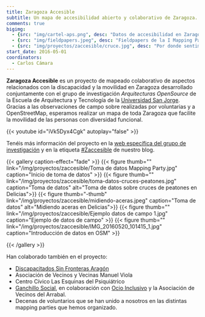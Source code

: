 ```yaml
---
title: Zaragoza Accesible
subtitle: Un mapa de accesibilidad abierto y colaborativo de Zaragoza.
comments: true
bigimg:
  - {src: "img/cartel-aps.png", desc: "Datos de accesibilidad en Zaragoza"}
  - {src: "img/fieldpapers.jpeg", desc: "Fieldpapers de la I Mapping Party (2016)"}
  - {src: "img/proyectos/zaccesible/cruce.jpg", desc: "Por donde sentimos, caminamos. Fuente: M. Sevilla (CC-SA)"}
start_date: 2016-05-01
coordinators:
  - Carlos Cámara
---
```


**Zaragoza Accesible** es un proyecto de mapeado colaborativo de aspectos relacionados con la discapacidad y la movilidad en Zaragoza desarrollado conjuntamente con el grupo de investigación *Arquitecturas OpenSource* de la Escuela de Arquitectura y Tecnología de la [Universidad San Jorge](http://usj.es).
Gracias a las observaciones de campo sobre realizadas por voluntarias y a OpenStreetMap, esperamos realizar un mapa de toda Zaragoza que facilite la movilidad de las personas con diversidad funcional.

{{< youtube id="iVk5Dyx4Cgk" autoplay="false" >}}

Tenéis más información del proyecto en la [web específica del grupo de investigación](http://zaccesible.usj.es) y en la etiqueta [#Zaccesible](/tags/zaccesible) de nuestro blog.

{{< gallery caption-effect="fade" >}}
  {{< figure thumb="" link="/img/proyectos/zaccesible/Toma de datos Mapping Party.jpg"  caption="Inicio de toma de datos" >}}
  {{< figure thumb="" link="/img/proyectos/zaccesible/toma-datos-cruces-peatones.jpg"  caption="Toma de datos" alt="Toma de datos sobre cruces de peatones en Delicias">}}
  {{< figure thumb="-thumb" link="/img/proyectos/zaccesible/midiendo-aceras.jpeg"  caption="Toma de datos" alt="Midiendo aceras en Delicias">}}
  {{< figure thumb="" link="/img/proyectos/zaccesible/Ejemplo datos de campo 1.jpg"  caption="Ejemplo de datos de campo" >}}
  {{< figure thumb="" link="/img/proyectos/zaccesible/IMG_20160520_101415_1.jpg"  caption="Introducción de datos en OSM" >}}
  <!-- {{< figure thumb="-thumb" link="/img/triangle.jpg" caption="Triangle" alt="This is a long comment about a triangle" >}} -->
{{< /gallery >}}

Han colaborado también en el proyecto:

* [Discapacitados Sin Fronteras Aragón](http://discapacitadossinfronteras.com/)
* Asociación de Vecinos y Vecinas Manuel Viola
* Centro Cívico Las Esquinas del Psiquiátrico
* [Ganchillo Social](https://elganchillosocial.wordpress.com/), en colaboración con [Ocio Inclusivo](https://ocioinclusivoarrabal.wordpress.com/) y la Asociación de Vecinos del Arrabal.
* Decenas de voluntarios que se han unido a nosotros en las distintas mapping parties que hemos organizado.

<!-- Todo: poner snippet para mostrar título de las últimas entradas del blog con la etiqueta zaccesible -->
